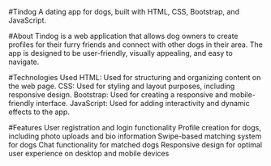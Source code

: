 #Tindog
A dating app for dogs, built with HTML, CSS, Bootstrap, and JavaScript.

#About
Tindog is a web application that allows dog owners to create profiles for their furry friends and connect with other dogs in their area. The app is designed to be user-friendly, visually appealing, and easy to navigate.

#Technologies Used
HTML: Used for structuring and organizing content on the web page.
CSS: Used for styling and layout purposes, including responsive design.
Bootstrap: Used for creating a responsive and mobile-friendly interface.
JavaScript: Used for adding interactivity and dynamic effects to the app.

#Features
User registration and login functionality
Profile creation for dogs, including photo uploads and bio information
Swipe-based matching system for dogs
Chat functionality for matched dogs
Responsive design for optimal user experience on desktop and mobile devices
